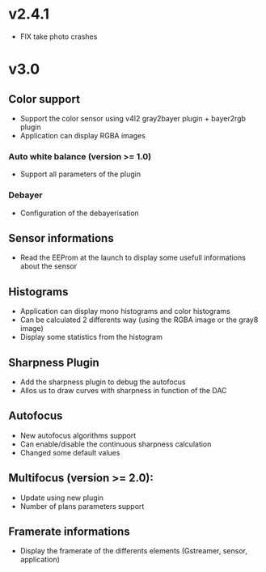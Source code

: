 # v2.4.1 
- FIX take photo crashes

# v3.0

## Color support

- Support the color sensor using v4l2 gray2bayer plugin + bayer2rgb plugin
- Application can display RGBA images 

### Auto white balance  (version >= 1.0)

- Support all parameters of the plugin

### Debayer

- Configuration of the debayerisation

## Sensor informations 

- Read the EEProm at the launch to display some usefull informations about the sensor

## Histograms

- Application can display mono histograms and color histograms
- Can be calculated 2 differents way (using the RGBA image or the gray8 image)
- Display some statistics from the histogram

## Sharpness Plugin 

- Add the sharpness plugin to debug the autofocus
- Allos us to draw curves with sharpness in function of the DAC


## Autofocus 

- New autofocus algorithms support
- Can enable/disable the continuous sharpness calculation
- Changed some default values

## Multifocus (version >= 2.0): 

- Update using new plugin
- Number of plans parameters support

## Framerate informations 

- Display the framerate of the differents elements (Gstreamer, sensor, application)
